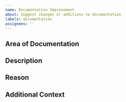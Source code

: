 ```yaml
---
name: Documentation Improvement
about: Suggest changes or additions to documentation
labels: documentation
assignees: ''
---
```


## Area of Documentation

<!-- What part of the documentation needs improvement? (e.g., README, API docs, guides) -->

## Description

<!-- Describe the improvement or addition you are suggesting. -->

## Reason

<!-- Why is this change needed? -->

## Additional Context

<!-- Any other information, links, or context that might help. -->
